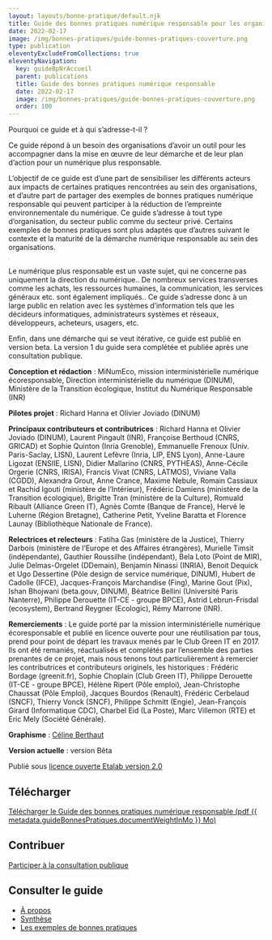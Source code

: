 ```yaml
---
layout: layouts/bonne-pratique/default.njk
title: Guide des bonnes pratiques numérique responsable pour les organisations
date: 2022-02-17
image: /img/bonnes-pratiques/guide-bonnes-pratiques-couverture.png
type: publication
eleventyExcludeFromCollections: true
eleventyNavigation:
  key: guideBpNrAccueil
  parent: publications
  title: Guide des bonnes pratiques numérique responsable
  date: 2022-02-17
  image: /img/bonnes-pratiques/guide-bonnes-pratiques-couverture.png
  order: 100
---
```


<div class="fr-grid-row fr-grid-row--gutters">
  <div class="fr-col-12 fr-col-md-7">

Pourquoi ce guide et à qui s’adresse-t-il ?

Ce guide répond à un besoin des organisations d’avoir un outil pour les accompagner dans la mise en œuvre de leur démarche et de leur plan d’action pour un numérique plus responsable.

L’objectif de ce guide est d’une part de sensibiliser les différents acteurs aux impacts de certaines pratiques rencontrées au sein des organisations, et d’autre part de partager des exemples de bonnes pratiques numérique responsable qui peuvent participer à la réduction de l’empreinte environnementale du numérique. Ce guide s’adresse à tout type d’organisation, du secteur public comme du secteur privé. Certains exemples de bonnes pratiques sont plus adaptés que d’autres suivant le contexte et la maturité de la démarche numérique responsable au sein des organisations.

  </div>
  <div class="fr-col-12 fr-col-md-5">
    <a target="_self" href="{{ metadata.guideBonnesPratiques.documentUrl }}" title="Télécharger le Guide des bonnes pratiques numérique responsable (pdf {{ metadata.guideBonnesPratiques.documentWeightInMo }} Mo)" onclick="return tag.click.send({elem:this, name:'guide-bonnes-pratiques-numerique-responsable.pdf', type:'download'});"><img src="{{ image }}" class="fr-responsive-img" alt="" style="border: 1px solid #ccc"></a>
  </div>
</div>

Le numérique plus responsable est un vaste sujet, qui ne concerne pas uniquement la direction du numérique.. De nombreux services transverses comme les achats, les ressources humaines, la communication, les services généraux etc. sont également impliqués.. Ce guide s’adresse donc à un large public en relation avec les systèmes d’information tels que les décideurs informatiques, administrateurs systèmes et réseaux, développeurs, acheteurs, usagers, etc.

Enfin, dans une démarche qui se veut itérative, ce guide est publié en version beta. La version 1 du guide sera complétée et publiée après une consultation publique.

**Conception et rédaction** : MiNumEco, mission interministérielle numérique écoresponsable, Direction interministérielle du numérique (DINUM), Ministère de la Transition écologique, Institut du Numérique Responsable (INR)

**Pilotes projet** : Richard Hanna et Olivier Joviado (DINUM)

**Principaux contributeurs et contributrices** : Richard Hanna et Olivier Joviado (DINUM), Laurent Pingault (INR), Françoise Berthoud (CNRS, GRICAD) et Sophie Quinton (Inria Grenoble), Emmanuelle Frenoux (Univ. Paris-Saclay, LISN), Laurent Lefèvre (Inria, LIP, ENS Lyon), Anne-Laure Ligozat (ENSIIE, LISN), Didier Mallarino (CNRS, PYTHEAS), Anne-Cécile Orgerie (CNRS, IRISA), Francis Vivat (CNRS, LATMOS), Viviane Valla (CGDD), Alexandra Grout, Anne Crance, Maxime Nebule, Romain Cassiaux et Rachid Igouti (ministère de l’Intérieur), Frédéric Damiens (ministère de la Transition écologique), Brigitte Tran (ministère de la Culture), Romuald Ribault (Alliance Green IT), Agnès Comte (Banque de France), Hervé le Luherne (Région Bretagne), Catherine Petit, Yveline Baratta et Florence Launay (Bibliothèque Nationale de France).

**Relectrices et relecteurs** : Fatiha Gas (ministère de la Justice), Thierry Darbois (ministère de l’Europe et des Affaires étrangères), Murielle Timsit (indépendante), Gauthier Roussilhe (indépendant), Bela Loto (Point de MIR), Julie Delmas-Orgelet (DDemain), Benjamin Ninassi (INRIA), Benoit Dequick et Ugo Dessertine (Pôle design de service numérique, DINUM), Hubert de Cadolle (IFCE), Jacques-François Marchandise (Fing), Marine Gout (Pix), Ishan Bhojwani (beta.gouv, DINUM), Béatrice Bellini (Université Paris Nanterre), Philippe Derouette (IT-CE - groupe BPCE), Astrid Lebrun-Frisdal (ecosystem), Bertrand Reygner (Ecologic), Rémy Marrone (INR).

**Remerciements** : Le guide porté par la mission interministérielle numérique écoresponsable et publié en licence ouverte pour une réutilisation par tous, prend pour point de départ les travaux menés par le Club Green IT en 2017. Ils ont été remaniés, réactualisés et complétés par l’ensemble des parties prenantes de ce projet, mais nous tenons tout particulièrement à remercier les contributrices et contributeurs originels, les historiques  : Frédéric Bordage (greenit.fr), Sophie Choplain (Club Green IT), Philippe Derouette (IT-CE - groupe BPCE), Hélène Ripert (Pôle emploi), Jean-Christophe Chaussat (Pôle Emploi), Jacques Bourdos (Renault), Frédéric Cerbelaud (SNCF), Thierry Vonck (SNCF), Philippe Schmitt (Engie), Jean-François Girard (Informatique CDC), Charbel Eid (La Poste), Marc Villemon (RTE) et Eric Mely (Société Générale).

**Graphisme** : [Céline Berthaut](https://celineberthaut.fr/)

**Version actuelle** : version Bêta

Publié sous [licence ouverte Etalab version 2.0](https://github.com/etalab/licence-ouverte/blob/master/LO.md)

## Télécharger

<a class="fr-link fr-fi-download-line fr-link--icon-right" target="_self" href="{{ metadata.guideBonnesPratiques.documentUrl }}" onclick="return tag.click.send({elem:this, name:'guide-bonnes-pratiques-numerique-responsable.pdf', type:'download'});">Télécharger le Guide des bonnes pratiques numérique responsable (pdf {{ metadata.guideBonnesPratiques.documentWeightInMo }} Mo)</a> 

## Contribuer

<a class="fr-link fr-fi-external-link-line fr-link--icon-right" href="{{ metadata.guideBonnesPratiques.consultationUrl }}">Participer à la consultation publique</a>

## Consulter le guide

<nav>
<ul>
<li><a class="fr-link fr-fi-arrow-right-line fr-link--icon-right" href="/publications/bonnes-pratiques/introduction/">À propos</a></li>
<li><a class="fr-link fr-fi-arrow-right-line fr-link--icon-right" href="/publications/bonnes-pratiques/synthese/">Synthèse</a></li>
<li><a class="fr-link fr-fi-arrow-right-line fr-link--icon-right" href="/publications/bonnes-pratiques/bonnes-pratiques/">Les exemples de bonnes pratiques</a></li>
</ul>
</nav>
